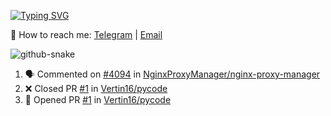 [![Typing SVG](https://readme-typing-svg.demolab.com?font=Fira+Code&pause=1000&width=435&lines=%F0%9F%91%8B+Hi%2C+I'm+Xeron)](https://git.io/typing-svg)

📮️ How to reach me: [Telegram](https://t.me/Xeron23) | [Email](mailto:cw48565@gmail.com)

<picture>
  <source media="(prefers-color-scheme: dark)" srcset="https://github.com/Xeron2000/Xeron2000/blob/output/github-contribution-grid-snake-dark.svg" />
  <source media="(prefers-color-scheme: light)" srcset="https://github.com/Xeron2000/Xeron2000/blob/output/github-contribution-grid-snake.svg" />
  <img alt="github-snake" src="github-snake.svg" />
</picture>

<!--START_SECTION:waka-->

<!--END_SECTION:waka-->

<!--START_SECTION:activity-->
1. 🗣 Commented on [#4094](https://github.com/NginxProxyManager/nginx-proxy-manager/issues/4094#issuecomment-2429081625) in [NginxProxyManager/nginx-proxy-manager](https://github.com/NginxProxyManager/nginx-proxy-manager)
2. ❌ Closed PR [#1](https://github.com/Vertin16/pycode/pull/1) in [Vertin16/pycode](https://github.com/Vertin16/pycode)
3. 💪 Opened PR [#1](https://github.com/Vertin16/pycode/pull/1) in [Vertin16/pycode](https://github.com/Vertin16/pycode)
<!--END_SECTION:activity-->
